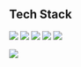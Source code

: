 Tech Stack
-----------------
<img src="https://img.shields.io/badge/HTML5-E34F26?style=flat-square&logo=HTML5&logoColor=white" /> <img src="https://img.shields.io/badge/CSS3-0054FF?style=flat-square&logo=CSS3&logoColor=white" /> <img src="https://img.shields.io/badge/JavaScript-FFE400?style=flat-square&logo=JavaScript&logoColor=black" /> <img src="https://img.shields.io/badge/Android Studio-9FC93C?style=flat-square&logo=Android&logoColor=white" /> <img src="https://img.shields.io/badge/Python-A566FF?style=flat-square&logo=Python&logoColor=white" />

<a href="https://sooiing.tistory.com/"><img src="https://img.shields.io/badge/Anroid-E34F26?style=flat-square&logo=Android&logoColor=white&link=https://sooiing.tistory.com/"/></a>
